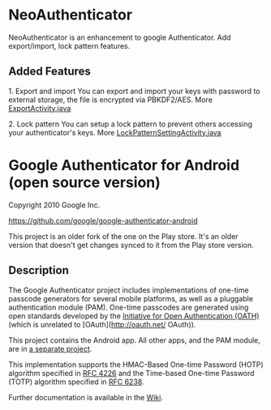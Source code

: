 NeoAuthenticator
======================================================

NeoAuthenticator is an enhancement to google Authenticator. Add export/import, lock pattern features. 

Added Features
--------------
1\. Export and import
You can export and import your keys with password to external storage, the file is encrypted via PBKDF2/AES. More [ExportActivity.java](https://github.com/xdtianyu/NeoAuthenticator/blob/master/AuthenticatorApp/src/main/java/org/xdty/authenticator/ExportActivity.java)

2\. Lock pattern
You can setup a lock pattern to prevent others accessing your authenticator's keys. More [LockPatternSettingActivity.java](https://github.com/xdtianyu/NeoAuthenticator/blob/master/AuthenticatorApp/src/main/java/org/xdty/authenticator/LockPatternSettingActivity.java)

Google Authenticator for Android (open source version)
======================================================
Copyright 2010 Google Inc.

https://github.com/google/google-authenticator-android

This project is an older fork of the one on the Play store. It's an older
version that doesn't get changes synced to it from the Play store version.

Description
-----------
The Google Authenticator project includes implementations of one-time passcode
generators for several mobile platforms, as well as a pluggable authentication
module (PAM). One-time passcodes are generated using open standards developed by
the [Initiative for Open Authentication (OATH)](http://www.openauthentication.org/)
(which is unrelated to [OAuth](http://oauth.net/ OAuth)). 

This project contains the Android app. All other apps, and the PAM module, are in
[a separate project](https://github.com/google/google-authenticator).

This implementation supports the HMAC-Based One-time Password (HOTP) algorithm
specified in [RFC 4226](https://tools.ietf.org/html/rfc4226) and the Time-based
One-time Password (TOTP) algorithm specified in [RFC 6238](https://tools.ietf.org/html/rfc6238).

Further documentation is available in the [Wiki](https://github.com/google/google-authenticator/wiki).
